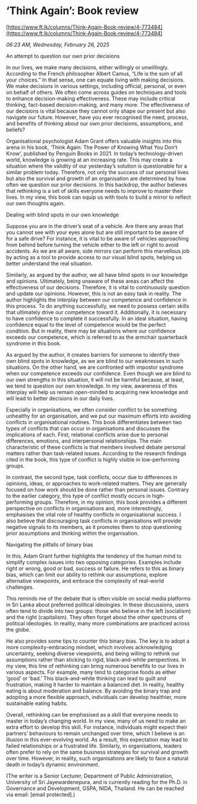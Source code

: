 # ‘Think Again’: Book review

[https://www.ft.lk/columns/Think-Again-Book-review/4-773484](https://www.ft.lk/columns/Think-Again-Book-review/4-773484)

*06:23 AM, Wednesday, February 26, 2025*

An attempt to question our own prior decisions

In our lives, we make many decisions, either willingly or unwillingly. According to the French philosopher Albert Camus, “Life is the sum of all your choices.” In that sense, one can equate living with making decisions. We make decisions in various settings, including official, personal, or even on behalf of others. We often come across guides on techniques and tools to enhance decision-making effectiveness. These may include critical thinking, fact-based decision-making, and many more. The effectiveness of our decisions is vital because they cannot only shape our present but also navigate our future. However, have you ever recognised the need, process, and benefits of thinking about our own prior decisions, assumptions, and beliefs?

Organisational psychologist Adam Grant offers valuable insights into this arena in his book, ‘Think Again: The Power of Knowing What You Don’t Know’, published by Penguin Books in 2021. In today’s technology-driven world, knowledge is growing at an increasing rate. This may create a situation where the validity of our yesterday’s solution is questionable for a similar problem today. Therefore, not only the success of our personal lives but also the survival and growth of an organisation are determined by how often we question our prior decisions. In this backdrop, the author believes that rethinking is a set of skills everyone needs to improve to master their lives. In my view, this book can equip us with tools to build a mirror to reflect our own thoughts again.

Dealing with blind spots in our own knowledge

Suppose you are in the driver’s seat of a vehicle. Are there any areas that you cannot see with your eyes alone but are still important to be aware of for a safe drive? For instance, it is vital to be aware of vehicles approaching from behind before turning the vehicle either to the left or right to avoid accidents. As we are all aware, side mirrors can perform this marvellous job by acting as a tool to provide access to our visual blind spots, helping us better understand the real situation.

Similarly, as argued by the author, we all have blind spots in our knowledge and opinions. Ultimately, being unaware of these areas can affect the effectiveness of our decisions. Therefore, it is vital to continuously question and update our opinions. However, this is not an easy task in reality. The author highlights the interplay between our competence and confidence in this process. To do anything successfully, we need to possess certain skills that ultimately drive our competence toward it. Additionally, it is necessary to have confidence to complete it successfully. In an ideal situation, having confidence equal to the level of competence would be the perfect condition. But in reality, there may be situations where our confidence exceeds our competence, which is referred to as the armchair quarterback syndrome in this book.

As argued by the author, it creates barriers for someone to identify their own blind spots in knowledge, as we are blind to our weaknesses in such situations. On the other hand, we are confronted with impostor syndrome when our competence exceeds our confidence. Even though we are blind to our own strengths in this situation, it will not be harmful because, at least, we tend to question our own knowledge. In my view, awareness of this interplay will help us remain open-minded to acquiring new knowledge and will lead to better decisions in our daily lives.

Especially in organisations, we often consider conflict to be something unhealthy for an organisation, and we put our maximum efforts into avoiding conflicts in organisational routines. This book differentiates between two types of conflicts that can occur in organisations and discusses the implications of each. First, relational conflicts arise due to personal differences, emotions, and interpersonal relationships. The main characteristic of these conflicts is that members involved debate personal matters rather than task-related issues. According to the research findings cited in the book, this type of conflict is highly visible in low-performing groups.

In contrast, the second type, task conflicts, occur due to differences in opinions, ideas, or approaches to work-related matters. They are generally focused on how work should be done rather than personal issues. Contrary to the earlier category, this type of conflict mostly occurs in high-performing groups. Therefore, in my opinion, this book provides a different perspective on conflicts in organisations and, more interestingly, emphasises the vital role of healthy conflicts in organisational success. I also believe that discouraging task conflicts in organisations will provide negative signals to its members, as it promotes them to stop questioning prior assumptions and thinking within the organisation.

Navigating the pitfalls of binary bias

In this, Adam Grant further highlights the tendency of the human mind to simplify complex issues into two opposing categories. Examples include right or wrong, good or bad, success or failure. He refers to this as binary bias, which can limit our ability to rethink our assumptions, explore alternative viewpoints, and embrace the complexity of real-world challenges.

This reminds me of the debate that is often visible on social media platforms in Sri Lanka about preferred political ideologies. In these discussions, users often tend to divide into two groups: those who believe in the left (socialism) and the right (capitalism). They often forget about the other spectrums of political ideologies. In reality, many more combinations are practiced across the globe.

He also provides some tips to counter this binary bias. The key is to adopt a more complexity-embracing mindset, which involves acknowledging uncertainty, seeking diverse viewpoints, and being willing to rethink our assumptions rather than sticking to rigid, black-and-white perspectives. In my view, this line of rethinking can bring numerous benefits to our lives in various aspects. For example, many tend to categorise foods as either ‘good’ or ‘bad.’ This black-and-white thinking can lead to guilt and frustration, making it harder to maintain a balanced diet. In reality, healthy eating is about moderation and balance. By avoiding the binary trap and adopting a more flexible approach, individuals can develop healthier, more sustainable eating habits.

Overall, rethinking can be emphasised as a skill that everyone needs to master in today’s changing world. In my view, many of us need to make an extra effort to develop this skill. For instance, individuals might expect their partners’ behaviours to remain unchanged over time, which I believe is an illusion in this ever-evolving world. As a result, this expectation may lead to failed relationships or a frustrated life. Similarly, in organisations, leaders often prefer to rely on the same business strategies for survival and growth over time. However, in reality, such organisations are likely to face a natural death in today’s dynamic environment.

(The writer is a Senior Lecturer, Department of Public Administration, University of Sri Jayewardenepura, and is currently reading for the Ph.D. in Governance and Development, GSPA, NIDA, Thailand. He can be reached via email: [email protected].)

